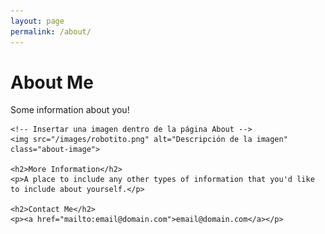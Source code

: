 ```yaml
---
layout: page
permalink: /about/
---
```


<div class="page-about">
    <h1>About Me</h1>
    <p>Some information about you!</p>

    <!-- Insertar una imagen dentro de la página About -->
    <img src="/images/robotito.png" alt="Descripción de la imagen" class="about-image">

    <h2>More Information</h2>
    <p>A place to include any other types of information that you'd like to include about yourself.</p>

    <h2>Contact Me</h2>
    <p><a href="mailto:email@domain.com">email@domain.com</a></p>
</div>
